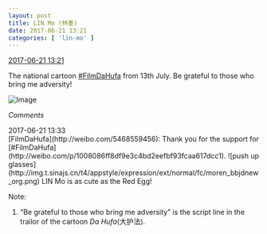 ```yaml
---
layout: post
title: LIN Mo (林墨)
date: 2017-06-21 13:21
categories: [ 'lin-mo' ]
---
```


<div class="weibo-info">
  <a href="http://weibo.com/6108312042/F8Q3CBkpE">2017-06-21 13:21</a>
</div>

The national cartoon [#FilmDaHufa](http://weibo.com/p/1008086ff8df9e3c4bd2eefbf93fcaa617dcc1) from 13th July. Be grateful to those who bring me adversity!

<!-- more -->

![Image](http://wx2.sinaimg.cn/mw690/006FnQZYly1fgsr4oq6t9j30qo0qoq63.jpg)

*Comments*

<div class="weibo-info">2017-06-21 13:33</div>
[FilmDaHufa](http://weibo.com/5468559456): Thank you for the support for [#FilmDaHufa](http://weibo.com/p/1008086ff8df9e3c4bd2eefbf93fcaa617dcc1). ![push up glasses](http://img.t.sinajs.cn/t4/appstyle/expression/ext/normal/fc/moren_bbjdnew_org.png) LIN Mo is as cute as the Red Egg!

Note:
1. “Be grateful to those who bring me adversity” is the script line in the trailor of the cartoon *Da Hufa*(大护法).
